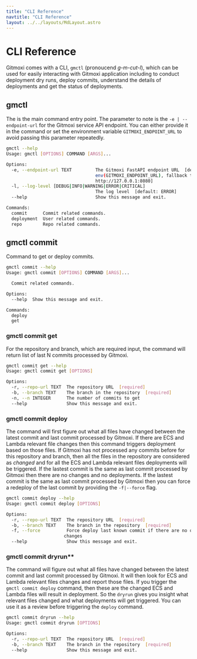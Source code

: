 ```yaml
---
title: "CLI Reference"
navtitle: "CLI Reference"
layout: ../../layouts/MdLayout.astro
---
```


# CLI Reference
Gitmoxi comes with a CLI, `gmctl` (pronoucend *g-m-cut-l*), which can be used for easily interacting with Gitmoxi application including to conduct deployment dry runs, deploy commits, understand the details of deployments and get the status of deployments.

## gmctl
The is the main command entry point. The parameter to note is the `-e | --endpoint-url` for the Gitmoxi service API endpoint. You can either provide it in the command or set the environment variable `GITMOXI_ENDPOINT_URL` to avoid passing this parameter repeatedly.
 
  ```bash
  gmctl --help              
  Usage: gmctl [OPTIONS] COMMAND [ARGS]...

  Options:
    -e, --endpoint-url TEXT         The Gitmoxi FastAPI endpoint URL  [default:
                                    env(GITMOXI_ENDPOINT_URL), fallback to
                                    http://127.0.0.1:8080]
    -l, --log-level [DEBUG|INFO|WARNING|ERROR|CRITICAL]
                                    The log level  [default: ERROR]
    --help                          Show this message and exit.

  Commands:
    commit      Commit related commands.
    deployment  User related commands.
    repo        Repo related commands.
  ```
  
## gmctl commit 
Command to get or deploy commits. 
  ```bash
  gmctl commit --help                                                     
  Usage: gmctl commit [OPTIONS] COMMAND [ARGS]...

    Commit related commands.

  Options:
    --help  Show this message and exit.

  Commands:
    deploy
    get
  ```
### gmctl commit get 
For the repository and branch, which are required input, the command will return list of last N commits processed by Gitmoxi.
  ```bash
  gmctl commit get --help                                                  
  Usage: gmctl commit get [OPTIONS]

  Options:
    -r, --repo-url TEXT  The repository URL  [required]
    -b, --branch TEXT    The branch in the repository  [required]
    -n, --n INTEGER      The number of commits to get
    --help               Show this message and exit.
  ```

### gmctl commit deploy 
The command will first figure out what all files have changed between the latest commit and last commit processed by Gitmoxi. If there are ECS and Lambda relevant file changes then this command triggers deployment based on those files. If Gitmoxi has not processed any commits before for this repository and branch, then all the files in the repository are considered as *changed* and for all the ECS and Lambda relevant files deployments will be triggered. If the lastest commit is the same as last commit processed by Gitmoxi then there are no changes and no deployments. If the lastest commit is the same as last commit processed by Gitmoxi then you can force a redeploy of the last commit by providing the `-f|--force` flag. 
  ```bash
  gmctl commit deploy --help                                               
  Usage: gmctl commit deploy [OPTIONS]

  Options:
    -r, --repo-url TEXT  The repository URL  [required]
    -b, --branch TEXT    The branch in the repository  [required]
    -f, --force          Force deploy last known commit if there are no other
                        changes
    --help               Show this message and exit.
  ```

### gmctl commit dryrun** 
The command will figure out what all files have changed between the latest commit and last commit processed by Gitmoxi. It will then look for ECS and Lambda relevant files changes and report those files. If you trigger the `gmctl commit deploy` command, then these are the changed ECS and Lambda files will result in deployment. So the `dryrun` gives you insight what relevant files changed and what deployments will get triggered. You can use it as a review before triggering the `deploy` command.
  ```bash
  gmctl commit dryrun --help                                               
  Usage: gmctl commit dryrun [OPTIONS]

  Options:
    -r, --repo-url TEXT  The repository URL  [required]
    -b, --branch TEXT    The branch in the repository  [required]
    --help               Show this message and exit.
  ```
